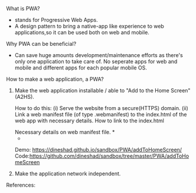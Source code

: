 What is PWA?
 - stands for Progressive Web Apps.
 - A design pattern to bring a native-app like experience to web applications,so it can be used both on web and mobile.
 
     
 
Why PWA can be beneficial?
- Can save huge amounts development/maintenance efforts as there's only one application to take care of.
  No seperate apps for web and mobile and different apps for each popular mobile OS.
  
  
How to make a web application, a PWA?
 1. Make the web application installable / able to "Add to the Home Screen" (A2HS).
    
    How to do this:
    (i) Serve the website from a secure(HTTPS) domain.
    (ii) Link a web manifest file (of type .webmanifest)  to the index.html of the web app with necessary details.
    How to link to the index.html
    <link rel="manifest" href="manifest.webmanifest">
    Necessary details on web manifest file. *
    
    *
    
    
    
    
   
    
    Demo: https://dineshad.github.io/sandbox/PWA/addToHomeScreen/
    Code:https://github.com/dineshad/sandbox/tree/master/PWA/addToHomeScreen
    
 2. Make the application network independent.
    
    
 






  
  
  
  References:
  











 
 
 
